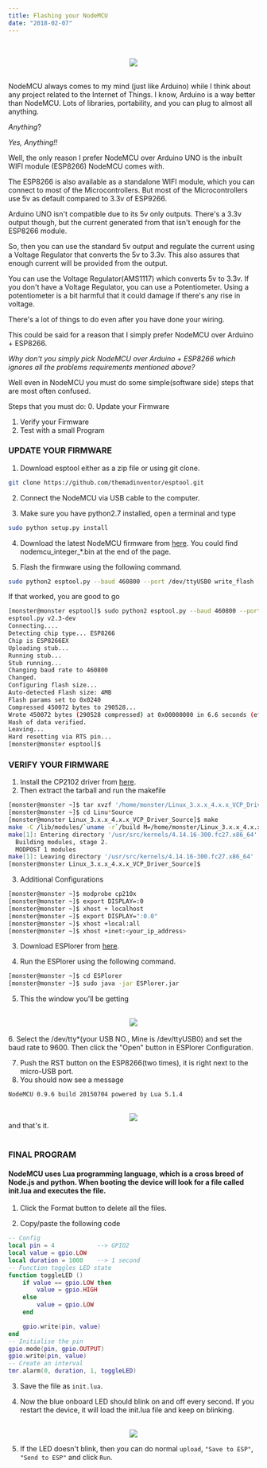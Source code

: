 ```yaml
---
title: Flashing your NodeMCU
date: "2018-02-07"
---
```


<div align="center">
    <br />
    <br />
  <img src="https://www.dropbox.com/s/b91s2usliebe37w/node-mcu.png?raw=1"><br><br>
</div>

NodeMCU always comes to my mind (just like Arduino) while I think about any project related to the Internet of Things. I know, Arduino is a way better than NodeMCU. Lots of libraries, portability, and you can plug to almost all anything. 

<i>Anything</i>?

<i>Yes, Anything!!</i>

Well, the only reason I prefer NodeMCU over Arduino UNO is the inbuilt WIFI module (ESP8266) NodeMCU comes with.

The ESP8266 is also available as a standalone WIFI module, which you can connect to most of the Microcontrollers.
But most of the Microcontrollers use 5v as default compared to 3.3v of ESP9266.

Arduino UNO isn't compatible due to its 5v only outputs. There's a 3.3v output though, but the current generated from that isn't enough for the ESP8266 module.

So, then you can use the standard 5v output and regulate the current using a Voltage Regulator that converts the 5v to 3.3v. This also assures that enough current will be provided from the output.

You can use the Voltage Regulator(AMS1117) which converts 5v to 3.3v. If you don't have a Voltage Regulator, you can use a Potentiometer. Using a potentiometer is a bit harmful that it could damage if there's any rise in voltage.

There's a lot of things to do even after you have done your wiring. 

This could be said for a reason that I simply prefer NodeMCU over Arduino + ESP8266. 

<i>Why don't you simply pick NodeMCU over Arduino + ESP8266 which ignores all the problems requirements mentioned above?</i>

Well even in NodeMCU you must do some simple(software side) steps that are most often confused.

Steps that you must do:
0. Update your Firmware
1. Verify your Firmware
2. Test with a small Program 


### UPDATE YOUR FIRMWARE

1. Download esptool either as a zip file or using git clone.
```bash
git clone https://github.com/themadinventor/esptool.git
```

2. Connect the NodeMCU via USB cable to the computer.

3. Make sure you have python2.7 installed, open a terminal and type
```bash
sudo python setup.py install
```

4. Download the latest NodeMCU firmware from [here](https://github.com/nodemcu/nodemcu-firmware/releases). You could find nodemcu\_integer\_*.bin at the end of the page.


5. Flash the firmware using the following command.
```bash
sudo python2 esptool.py --baud 460800 --port /dev/ttyUSB0 write_flash -fm dio 0x00000 /home/monster/Downloads/nodemcu_integer_0.9.6-dev_20150704.bin
```
If that worked, you are good to go
```bash
[monster@monster esptool]$ sudo python2 esptool.py --baud 460800 --port /dev/ttyUSB0 write_flash -fm dio 0x00000 /home/monster/Downloads/nodemcu_integer_0.9.6-dev_20150704.bin
esptool.py v2.3-dev
Connecting....
Detecting chip type... ESP8266
Chip is ESP8266EX
Uploading stub...
Running stub...
Stub running...
Changing baud rate to 460800
Changed.
Configuring flash size...
Auto-detected Flash size: 4MB
Flash params set to 0x0240
Compressed 450072 bytes to 290528...
Wrote 450072 bytes (290528 compressed) at 0x00000000 in 6.6 seconds (effective 543.0 kbit/s)...
Hash of data verified.
Leaving...
Hard resetting via RTS pin...
[monster@monster esptool]$ 
```

### VERIFY YOUR FIRMWARE
1. Install the CP2102 driver from [here](https://www.silabs.com/products/development-tools/software/usb-to-uart-bridge-vcp-drivers).
2. Then extract the tarball and run the makefile
```bash
[monster@monster ~]$ tar xvzf '/home/monster/Linux_3.x.x_4.x.x_VCP_Driver_Source.tar.gz'
[monster@monster ~]$ cd Linu*Source
[monster@monster Linux_3.x.x_4.x.x_VCP_Driver_Source]$ make
make -C /lib/modules/`uname -r`/build M=/home/monster/Linux_3.x.x_4.x.x_VCP_Driver_Source modules
make[1]: Entering directory '/usr/src/kernels/4.14.16-300.fc27.x86_64'
  Building modules, stage 2.
  MODPOST 1 modules
make[1]: Leaving directory '/usr/src/kernels/4.14.16-300.fc27.x86_64'
[monster@monster Linux_3.x.x_4.x.x_VCP_Driver_Source]$
```
3. Additional Configurations
```bash
[monster@monster ~]$ modprobe cp210x
[monster@monster ~]$ export DISPLAY=:0
[monster@monster ~]$ xhost + localhost
[monster@monster ~]$ export DISPLAY=":0.0"
[monster@monster ~]$ xhost +local:all
[monster@monster ~]$ xhost +inet:<your_ip_address>
```
3. Download ESPlorer from [here](http://esp8266.ru/esplorer-latest/?f=ESPlorer.zip).

4. Run the ESPlorer using the following command.
```bash
[monster@monster ~]$ cd ESPlorer
[monster@monster ~]$ sudo java -jar ESPlorer.jar
```

5. This the window you'll be getting
<div align="center">
    <br />
  <img src="https://www.dropbox.com/s/vwev6rryfon53o3/node-mcu1.png?raw=1"><br><br>
</div>
6. Select the /dev/tty*(your USB NO., Mine is /dev/ttyUSB0) and set the baud rate to 9600. Then click the "Open" button in ESPlorer Configuration.

7.  Push the RST button on the ESP8266(two times), it is right next to the micro-USB port.
8. You should now see a message

```
NodeMCU 0.9.6 build 20150704 powered by Lua 5.1.4
```
<div align="center">
    <br />
  <img src="https://www.dropbox.com/s/r8cvzxhis6rafut/node-mcu2.png?raw=1">
</div>
and that's it.
<br />
<br />

### FINAL PROGRAM

#### NodeMCU uses Lua programming language, which is a cross breed of Node.js and python. When booting the device will look for a file called init.lua and executes the file.

1. Click the Format button to delete all the files.

2. Copy/paste the following code
```lua
-- Config
local pin = 4            --> GPIO2
local value = gpio.LOW
local duration = 1000    --> 1 second
-- Function toggles LED state
function toggleLED ()
    if value == gpio.LOW then
        value = gpio.HIGH
    else
        value = gpio.LOW
    end

    gpio.write(pin, value)
end
-- Initialise the pin
gpio.mode(pin, gpio.OUTPUT)
gpio.write(pin, value)
-- Create an interval
tmr.alarm(0, duration, 1, toggleLED)
```
3. Save the file as `init.lua`.

4. Now the blue onboard LED should blink on and off every second. If you restart the device, it will load the init.lua file and keep on blinking.

<div align="center">
    <br />
  <img src="https://www.dropbox.com/s/nnb8f22uzxil5v3/node-mcu4.png?raw=1">
</div>

5. If the LED doesn't blink, then you can do normal `upload`, `"Save to ESP"`, `"Send to ESP"` and click `Run`. 
